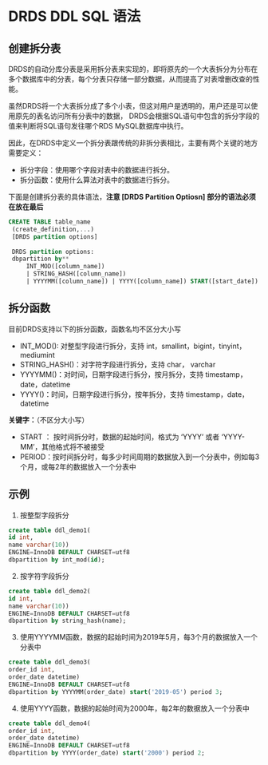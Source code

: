 # DRDS DDL SQL 语法

## 创建拆分表
DRDS的自动分库分表是采用拆分表来实现的，即将原先的一个大表拆分为分布在多个数据库中的分表，每个分表只存储一部分数据，从而提高了对表增删改查的性能。 

虽然DRDS将一个大表拆分成了多个小表，但这对用户是透明的，用户还是可以使用原先的表名访问所有分表中的数据，
DRDS会根据SQL语句中包含的拆分字段的值来判断将SQL语句发往哪个RDS MySQL数据库中执行。

因此，在DRDS中定义一个拆分表跟传统的非拆分表相比，主要有两个关键的地方需要定义：
- 拆分字段：使用哪个字段对表中的数据进行拆分。
- 拆分函数：使用什么算法对表中的数据进行拆分。


下面是创建拆分表的具体语法，**注意 [DRDS Partition Optiosn] 部分的语法必须在放在最后**
```SQL
CREATE TABLE table_name
 (create_definition,...)
 [DRDS partition options]
 
 DRDS partition options:
 dbpartition by**
     INT_MOD([column_name])   
     | STRING_HASH([column_name])    
     | YYYYMM([column_name]) | YYYY([column_name]) START([start_date]) period [num]  
```
   
## 拆分函数
目前DRDS支持以下的拆分函数，函数名均不区分大小写
- INT_MOD(): 对整型字段进行拆分，支持 int，smallint，bigint，tinyint，mediumint
- STRING_HASH()：对字符字段进行拆分，支持 char， varchar
- YYYYMM()：对时间，日期字段进行拆分，按月拆分，支持 timestamp，date，datetime
- YYYY()：时间，日期字段进行拆分，按年拆分，支持 timestamp，date，datetime
 
 **关键字：**（不区分大小写）
 - START ： 按时间拆分时，数据的起始时间，格式为 ‘YYYY’ 或者 ‘YYYY-MM’，其他格式将不被接受
 - PERIOD：按时间拆分时，每多少时间周期的数据放入到一个分表中，例如每3个月，或每2年的数据放入一个分表中
 
 ## 示例
 1. 按整型字段拆分
  ```SQL
 create table ddl_demo1(
 id int,
 name varchar(10))
 ENGINE=InnoDB DEFAULT CHARSET=utf8
 dbpartition by int_mod(id);
 ```
 
2. 按字符字段拆分
  ```SQL
 create table ddl_demo2(
 id int,
 name varchar(10))
 ENGINE=InnoDB DEFAULT CHARSET=utf8
 dbpartition by string_hash(name);
 ```
 
 3. 使用YYYYMM函数，数据的起始时间为2019年5月，每3个月的数据放入一个分表中
 ```SQL
 create table ddl_demo3(
 order_id int,
 order_date datetime)
 ENGINE=InnoDB DEFAULT CHARSET=utf8
 dbpartition by YYYYMM(order_date) start('2019-05') period 3;
 ```
 4. 使用YYYY函数，数据的起始时间为2000年，每2年的数据放入一个分表中
  ```SQL
 create table ddl_demo4(
 order_id int,
 order_date datetime)
 ENGINE=InnoDB DEFAULT CHARSET=utf8
 dbpartition by YYYY(order_date) start('2000') period 2;
 ```
